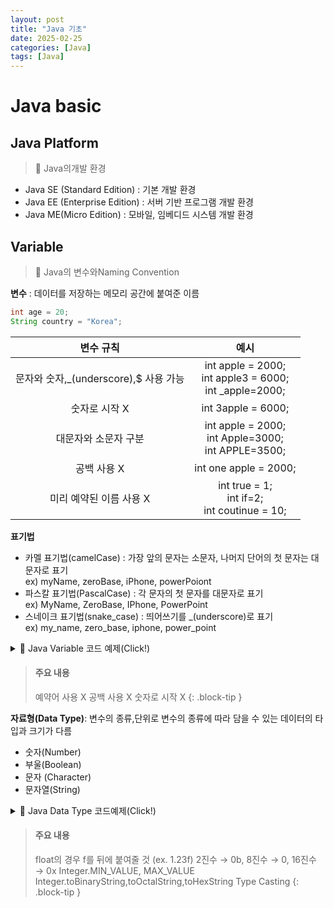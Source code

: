 ```yaml
---
layout: post
title: "Java 기초"
date: 2025-02-25
categories: [Java]
tags: [Java]
---
```


# Java basic

## Java Platform
> 📌 Java의개발 환경
- Java SE (Standard Edition) : 기본 개발 환경
- Java EE (Enterprise Edition) : 서버 기반 프로그램 개발 환경
- Java ME(Micro Edition) : 모바일, 임베디드 시스템 개발 환경


## Variable

> 📌 Java의 변수와Naming Convention

**변수** : 데이터를 저장하는 메모리 공간에 붙여준 이름
```java
int age = 20;
String country = "Korea";
```

|               변수 규칙               |      예시      |
|:------------------------------:|:--------------:|
| 문자와 숫자,\_(underscore),$ 사용 가능| int apple = 2000;<br>int apple3 = 6000;<br>int \_apple=2000;|
| 숫자로 시작 X | int 3apple = 6000;|
| 대문자와 소문자 구분 | int apple = 2000;<br>int Apple=3000;<br>int APPLE=3500;|
| 공백 사용 X | int one apple = 2000; |
| 미리 예약된 이름 사용 X | int true = 1;<br>int if=2;<br>int coutinue = 10;|

**표기법** 
- 카멜 표기법(camelCase) : 가장 앞의 문자는 소문자, 나머지 단어의 첫 문자는 대문자로 표기<br> ex) myName, zeroBase, iPhone, powerPoiont
- 파스칼 표기법(PascalCase) : 각 문자의 첫 문자를 대문자로 표기<br> ex) MyName, ZeroBase, IPhone, PowerPoint
- 스네이크 표기법(snake_case) : 띄어쓰기를 \_(underscore)로 표기<br> ex) my\_name, zero\_base, iphone, power\_point



<details>
<summary>📘 Java Variable 코드 예제(Click!)</summary>

<pre><code>
package variable.java_02_1;

public class Var1 {
    public static void main(String[] args) {

//      1. 변수 사용하기
        System.out.println("== 변수 사용하기 ==");
        int age = 10;
        System.out.println(age);

        String country = "korea";
        System.out.println(country);

//      2. 변수 이름 규칙
        System.out.println("== 변수 이름 규칙 ==");
//      2-1. 문자, 숫자, _(underscore), $ 사용 가능
        int apple = 2000;
        int apple3 = 2000;
        int _apple = 2000;
        int $apple = 2000;

        System.out.println($apple);
        System.out.println("$apple = " + $apple);

//      2-2. 숫자로 시작 X
//      int 3apple = 2000;

//      2-3. 대소문자 구분
        int apple5 = 1000;
        int Apple5 = 2000;

//      2-4. 공백 사용 X
        int one_apple = 1000;
        int oneApple = 1000;

//      2-5. 예약어 사용 X
//      예약어 예시 : true, false, if, switch, for, continue, break;


//      참고) 한글 사용 가능
        int 사과 = 1000;
        System.out.println("사과 = " + 사과);

//      3.표기법
//      3-1. 카멜 표기법 (camelCase)
//      변수, 함수
        int myAge = 10;
        int oneApplePrice = 1000;

//      3-2. 파스칼 표기법 (PascalCase)
//      클래스
        int MyAge = 10;
        int OneApplePrice = 1000;


//      참고) 스네이크 표기법 (snake_case)
//      사용 X
        int my_age = 10;
        int one_apple_price = 1000;

    }
}

</code></pre>
</details>

> #### 주요 내용
>
> 예약어 사용 X
> 공백 사용 X
> 숫자로 시작 X
{: .block-tip }

**자료형(Data Type)**: 변수의 종류,단위로 변수의 종류에 따라 담을 수 있는 데이터의 타입과 크기가 다름
- 숫자(Number)
- 부울(Boolean)
- 문자 (Character)
- 문자열(String)

<details>
<summary>📘 Java Data Type 코드예제(Click!)</summary>
<pre><code>
package variable.java_02_2;

public class Var2 {
    public static void main(String[] args) {

//      1. 자료형 - 숫자
        System.out.println("== 숫자 ==");

//      1-1. 정수
        int intNum = 10;
        System.out.println("intNum = " + intNum);

        System.out.println(Integer.MIN_VALUE);
        System.out.println(Integer.MAX_VALUE);

        int intNum2 = Integer.MAX_VALUE;
        System.out.println("intNum2 = " + intNum2);
        int intNum3 = Integer.MAX_VALUE + 1;
        System.out.println("intNum3 = " + intNum3);
        long longNum = (long) Integer.MAX_VALUE + 1;
        System.out.println("longNum = " + longNum);


//      1-2. 실수
        float floatNum = 1.23f;
        double doubleNum = 1.23;
        System.out.println(Float.MAX_VALUE);
        System.out.println(Double.MAX_VALUE);


//      1-3. 2진수 / 8진수 / 16진수
        int numBase2 = 0b1100;
        System.out.println("numBase2 = " + numBase2);
        int numBase8 = 014;
        System.out.println("numBase8 = " + numBase8);
        int numBase16 = 0xC;
        System.out.println("numBase16 = " + numBase16);

        System.out.println("0b" + Integer.toBinaryString(numBase2));
        System.out.println("0" + Integer.toOctalString(numBase8));
        System.out.println("0x" + Integer.toHexString(numBase16));

//      2. 자료형 - 부울
        System.out.println("== 부울 ==");
        boolean isPass = true;
        System.out.println("isPass = " + isPass);
        boolean isOk = false;
        System.out.println("isOk = " + isOk);

//      3. 자료형 - 문자
        System.out.println("== 문자 ==");
        char keyFirst = 'a';
        System.out.println("keyFirst = " + keyFirst);
        char keyLast = 'z';
        System.out.println((int)keyFirst);
        System.out.println((int)keyLast);
    }
}

</code></pre>
</details>

> #### 주요 내용
>
> float의 경우 f를 뒤에 붙여줄 것 (ex. 1.23f)
> 2진수 → 0b, 8진수 → 0, 16진수 → 0x 
> Integer.MIN_VALUE, MAX_VALUE
> Integer.toBinaryString,toOctalString,toHexString
> Type Casting
{: .block-tip }


